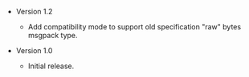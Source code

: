 * Version 1.2
    * Add compatibility mode to support old specification "raw" bytes msgpack
      type.

* Version 1.0
    * Initial release.

